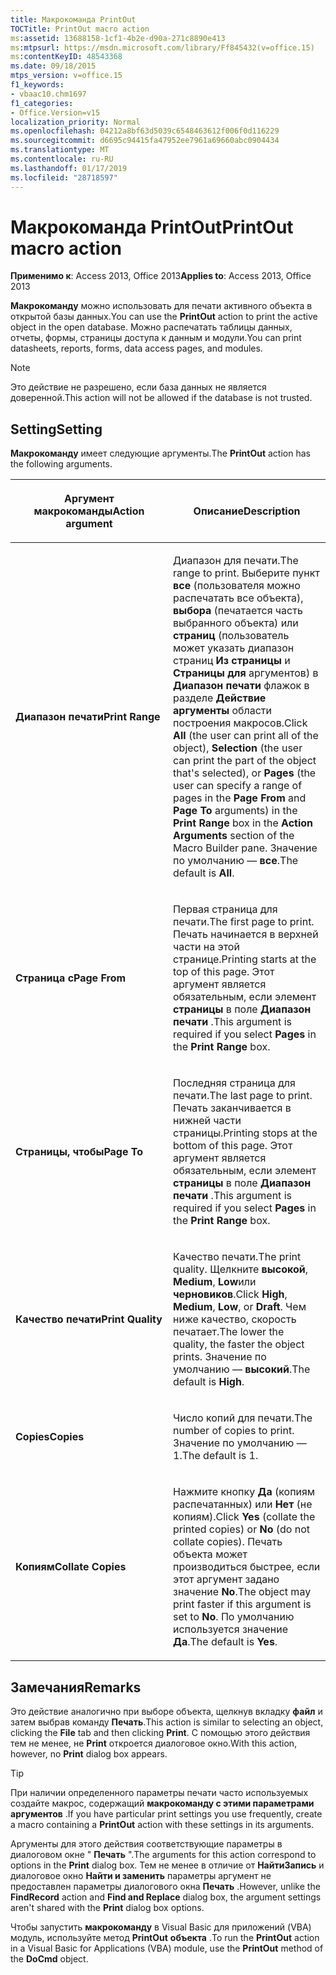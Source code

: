 ```yaml
---
title: Макрокоманда PrintOut
TOCTitle: PrintOut macro action
ms:assetid: 13688158-1cf1-4b2e-d90a-271c8890e413
ms:mtpsurl: https://msdn.microsoft.com/library/Ff845432(v=office.15)
ms:contentKeyID: 48543368
ms.date: 09/18/2015
mtps_version: v=office.15
f1_keywords:
- vbaac10.chm1697
f1_categories:
- Office.Version=v15
localization_priority: Normal
ms.openlocfilehash: 04212a8bf63d5039c6548463612f006f0d116229
ms.sourcegitcommit: d6695c94415fa47952ee7961a69660abc0904434
ms.translationtype: MT
ms.contentlocale: ru-RU
ms.lasthandoff: 01/17/2019
ms.locfileid: "28718597"
---
```

# <a name="printout-macro-action"></a><span data-ttu-id="65e5b-102">Макрокоманда PrintOut</span><span class="sxs-lookup"><span data-stu-id="65e5b-102">PrintOut macro action</span></span>

<span data-ttu-id="65e5b-103">**Применимо к**: Access 2013, Office 2013</span><span class="sxs-lookup"><span data-stu-id="65e5b-103">**Applies to**: Access 2013, Office 2013</span></span>

<span data-ttu-id="65e5b-104">**Макрокоманду** можно использовать для печати активного объекта в открытой базы данных.</span><span class="sxs-lookup"><span data-stu-id="65e5b-104">You can use the **PrintOut** action to print the active object in the open database.</span></span> <span data-ttu-id="65e5b-105">Можно распечатать таблицы данных, отчеты, формы, страницы доступа к данным и модули.</span><span class="sxs-lookup"><span data-stu-id="65e5b-105">You can print datasheets, reports, forms, data access pages, and modules.</span></span>

> [!NOTE]
> <span data-ttu-id="65e5b-106">Это действие не разрешено, если база данных не является доверенной.</span><span class="sxs-lookup"><span data-stu-id="65e5b-106">This action will not be allowed if the database is not trusted.</span></span> 

## <a name="setting"></a><span data-ttu-id="65e5b-107">Setting</span><span class="sxs-lookup"><span data-stu-id="65e5b-107">Setting</span></span>

<span data-ttu-id="65e5b-108">**Макрокоманду** имеет следующие аргументы.</span><span class="sxs-lookup"><span data-stu-id="65e5b-108">The **PrintOut** action has the following arguments.</span></span>

<table>
<colgroup>
<col style="width: 50%" />
<col style="width: 50%" />
</colgroup>
<thead>
<tr class="header">
<th><p><span data-ttu-id="65e5b-109">Аргумент макрокоманды</span><span class="sxs-lookup"><span data-stu-id="65e5b-109">Action argument</span></span></p></th>
<th><p><span data-ttu-id="65e5b-110">Описание</span><span class="sxs-lookup"><span data-stu-id="65e5b-110">Description</span></span></p></th>
</tr>
</thead>
<tbody>
<tr class="odd">
<td><p><span data-ttu-id="65e5b-111"><strong>Диапазон печати</strong></span><span class="sxs-lookup"><span data-stu-id="65e5b-111"><strong>Print Range</strong></span></span></p></td>
<td><p><span data-ttu-id="65e5b-112">Диапазон для печати.</span><span class="sxs-lookup"><span data-stu-id="65e5b-112">The range to print.</span></span> <span data-ttu-id="65e5b-113">Выберите пункт <strong>все</strong> (пользователя можно распечатать все объекта), <strong>выбора</strong> (печатается часть выбранного объекта) или <strong>страниц</strong> (пользователь может указать диапазон страниц <strong>Из страницы</strong> и <strong>Страницы для</strong> аргументов) в <strong> Диапазон печати</strong> флажок в разделе <strong>Действие аргументы</strong> области построения макросов.</span><span class="sxs-lookup"><span data-stu-id="65e5b-113">Click <strong>All</strong> (the user can print all of the object), <strong>Selection</strong> (the user can print the part of the object that's selected), or <strong>Pages</strong> (the user can specify a range of pages in the <strong>Page From</strong> and <strong>Page To</strong> arguments) in the <strong>Print Range</strong> box in the <strong>Action Arguments</strong> section of the Macro Builder pane.</span></span> <span data-ttu-id="65e5b-114">Значение по умолчанию — <strong>все</strong>.</span><span class="sxs-lookup"><span data-stu-id="65e5b-114">The default is <strong>All</strong>.</span></span></p></td>
</tr>
<tr class="even">
<td><p><span data-ttu-id="65e5b-115"><strong>Страница с</strong></span><span class="sxs-lookup"><span data-stu-id="65e5b-115"><strong>Page From</strong></span></span></p></td>
<td><p><span data-ttu-id="65e5b-116">Первая страница для печати.</span><span class="sxs-lookup"><span data-stu-id="65e5b-116">The first page to print.</span></span> <span data-ttu-id="65e5b-117">Печать начинается в верхней части на этой странице.</span><span class="sxs-lookup"><span data-stu-id="65e5b-117">Printing starts at the top of this page.</span></span> <span data-ttu-id="65e5b-118">Этот аргумент является обязательным, если элемент <strong>страницы</strong> в поле <strong>Диапазон печати</strong> .</span><span class="sxs-lookup"><span data-stu-id="65e5b-118">This argument is required if you select <strong>Pages</strong> in the <strong>Print Range</strong> box.</span></span></p></td>
</tr>
<tr class="odd">
<td><p><span data-ttu-id="65e5b-119"><strong>Страницы, чтобы</strong></span><span class="sxs-lookup"><span data-stu-id="65e5b-119"><strong>Page To</strong></span></span></p></td>
<td><p><span data-ttu-id="65e5b-120">Последняя страница для печати.</span><span class="sxs-lookup"><span data-stu-id="65e5b-120">The last page to print.</span></span> <span data-ttu-id="65e5b-121">Печать заканчивается в нижней части страницы.</span><span class="sxs-lookup"><span data-stu-id="65e5b-121">Printing stops at the bottom of this page.</span></span> <span data-ttu-id="65e5b-122">Этот аргумент является обязательным, если элемент <strong>страницы</strong> в поле <strong>Диапазон печати</strong> .</span><span class="sxs-lookup"><span data-stu-id="65e5b-122">This argument is required if you select <strong>Pages</strong> in the <strong>Print Range</strong> box.</span></span></p></td>
</tr>
<tr class="even">
<td><p><span data-ttu-id="65e5b-123"><strong>Качество печати</strong></span><span class="sxs-lookup"><span data-stu-id="65e5b-123"><strong>Print Quality</strong></span></span></p></td>
<td><p><span data-ttu-id="65e5b-124">Качество печати.</span><span class="sxs-lookup"><span data-stu-id="65e5b-124">The print quality.</span></span> <span data-ttu-id="65e5b-125">Щелкните <strong>высокой</strong>, <strong>Medium</strong>, <strong>Low</strong>или <strong>черновиков</strong>.</span><span class="sxs-lookup"><span data-stu-id="65e5b-125">Click <strong>High</strong>, <strong>Medium</strong>, <strong>Low</strong>, or <strong>Draft</strong>.</span></span> <span data-ttu-id="65e5b-126">Чем ниже качество, скорость печатает.</span><span class="sxs-lookup"><span data-stu-id="65e5b-126">The lower the quality, the faster the object prints.</span></span> <span data-ttu-id="65e5b-127">Значение по умолчанию — <strong>высокий</strong>.</span><span class="sxs-lookup"><span data-stu-id="65e5b-127">The default is <strong>High</strong>.</span></span></p></td>
</tr>
<tr class="odd">
<td><p><span data-ttu-id="65e5b-128"><strong>Copies</strong></span><span class="sxs-lookup"><span data-stu-id="65e5b-128"><strong>Copies</strong></span></span></p></td>
<td><p><span data-ttu-id="65e5b-129">Число копий для печати.</span><span class="sxs-lookup"><span data-stu-id="65e5b-129">The number of copies to print.</span></span> <span data-ttu-id="65e5b-130">Значение по умолчанию — 1.</span><span class="sxs-lookup"><span data-stu-id="65e5b-130">The default is 1.</span></span></p></td>
</tr>
<tr class="even">
<td><p><span data-ttu-id="65e5b-131"><strong>Копиям</strong></span><span class="sxs-lookup"><span data-stu-id="65e5b-131"><strong>Collate Copies</strong></span></span></p></td>
<td><p><span data-ttu-id="65e5b-132">Нажмите кнопку <strong>Да</strong> (копиям распечатанных) или <strong>Нет</strong> (не копиям).</span><span class="sxs-lookup"><span data-stu-id="65e5b-132">Click <strong>Yes</strong> (collate the printed copies) or <strong>No</strong> (do not collate copies).</span></span> <span data-ttu-id="65e5b-133">Печать объекта может производиться быстрее, если этот аргумент задано значение <strong>No</strong>.</span><span class="sxs-lookup"><span data-stu-id="65e5b-133">The object may print faster if this argument is set to <strong>No</strong>.</span></span> <span data-ttu-id="65e5b-134">По умолчанию используется значение <strong>Да</strong>.</span><span class="sxs-lookup"><span data-stu-id="65e5b-134">The default is <strong>Yes</strong>.</span></span></p></td>
</tr>
</tbody>
</table>


## <a name="remarks"></a><span data-ttu-id="65e5b-135">Замечания</span><span class="sxs-lookup"><span data-stu-id="65e5b-135">Remarks</span></span>

<span data-ttu-id="65e5b-136">Это действие аналогично при выборе объекта, щелкнув вкладку **файл** и затем выбрав команду **Печать**.</span><span class="sxs-lookup"><span data-stu-id="65e5b-136">This action is similar to selecting an object, clicking the **File** tab and then clicking **Print**.</span></span> <span data-ttu-id="65e5b-137">С помощью этого действия тем не менее, не **Print** откроется диалоговое окно.</span><span class="sxs-lookup"><span data-stu-id="65e5b-137">With this action, however, no **Print** dialog box appears.</span></span>

> [!TIP]
> <span data-ttu-id="65e5b-138">При наличии определенного параметры печати часто используемых создайте макрос, содержащий **макрокоманду с этими параметрами аргументов** .</span><span class="sxs-lookup"><span data-stu-id="65e5b-138">If you have particular print settings you use frequently, create a macro containing a **PrintOut** action with these settings in its arguments.</span></span>

<span data-ttu-id="65e5b-139">Аргументы для этого действия соответствующие параметры в диалоговом окне " **Печать** ".</span><span class="sxs-lookup"><span data-stu-id="65e5b-139">The arguments for this action correspond to options in the **Print** dialog box.</span></span> <span data-ttu-id="65e5b-140">Тем не менее в отличие от **НайтиЗапись** и диалоговое окно **Найти и заменить** параметры аргумент не предоставлен параметры диалогового окна **Печать** .</span><span class="sxs-lookup"><span data-stu-id="65e5b-140">However, unlike the **FindRecord** action and **Find and Replace** dialog box, the argument settings aren't shared with the **Print** dialog box options.</span></span>

<span data-ttu-id="65e5b-141">Чтобы запустить **макрокоманду** в Visual Basic для приложений (VBA) модуль, используйте метод **PrintOut** **объекта** .</span><span class="sxs-lookup"><span data-stu-id="65e5b-141">To run the **PrintOut** action in a Visual Basic for Applications (VBA) module, use the **PrintOut** method of the **DoCmd** object.</span></span>

